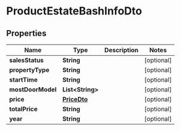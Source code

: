 

# ProductEstateBashInfoDto


## Properties

Name | Type | Description | Notes
------------ | ------------- | ------------- | -------------
**salesStatus** | **String** |  |  [optional]
**propertyType** | **String** |  |  [optional]
**startTime** | **String** |  |  [optional]
**mostDoorModel** | **List&lt;String&gt;** |  |  [optional]
**price** | [**PriceDto**](PriceDto.md) |  |  [optional]
**totalPrice** | **String** |  |  [optional]
**year** | **String** |  |  [optional]



